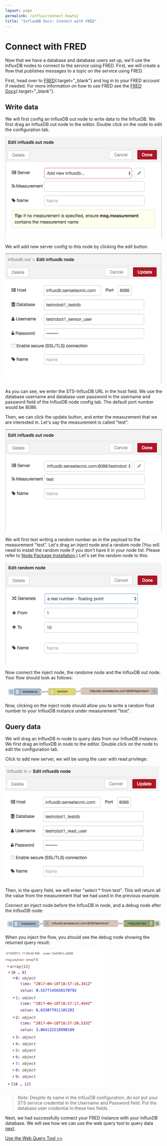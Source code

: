```yaml
---
layout: page
permalink: /influx/connect-howto/
title: "InfluxDB Docs: Connect with FRED"
---
```


# Connect with FRED

Now that we have a database and database users set up, we'll use the InfluxDB nodes to connect to the service using FRED.  First, we will create a flow that publishes messages to a topic on the service using FRED.

First, head over to [FRED](https://fred.sensetecnic.com){:target="_blank"} and log in to your FRED account if needed.  For more information on how to use FRED see the [FRED Docs](http://sensetecnic.github.io/fred/){:target="_blank"}.

## Write data

We will first config an InfluxDB out node to write data to the InfluxDB. We first drag an InfluxDB out node to the editor. Double click on the node to edit the configuration tab.

![influx_out_node_config.png](/assets/images/influx_out_node_config.png)

We will add new server config to this node by clicking the edit button. 

![influx_add_new_server.png](/assets/images/influx_add_new_server.png)

As you can see, we enter the STS-InfluxDB URL in the host field. We use the database username and database user password in the username and password field of the InfluxDB node config tab. The default port number would be 8086.

Then, we can click the update button, and enter the measurement that we are interested in. Let's say the measurement is called "test".

![influx_add_measurement.png](/assets/images/influx_add_measurement.png)

We will first test writing a random number as in the payload to the measurement "test". Let's drag an inject node and a random node (You will need to install the random node if you don't have it in your node list. Please refer to [Node Package Installation](/fred/node-install/).) Let's set the random node to this:

![influx_random_node_config.png](/assets/images/influx_random_node_config.png)

Now connect the inject node, the randome node and the InfluxDB out node. Your flow should look as follows:

![influx_write_data_flow.png](/assets/images/influx_write_data_flow.png)

Now, clicking on the inject node should allow you to write a random float number to your InfluxDB instance under measurement "test".

## Query data

We will drag an InfluxDB in node to query data from our InfluxDB instance. We first drag an InfluxDB in node to the editor. Double click on the node to edit the configuration tab.

Click to add new server, we will be using the user with read privilege:

![influx_add_new_read_user.png](/assets/images/influx_add_new_read_user.png)

Then, in the query field, we will enter "select * from test". This will return all the value from the measurement that we had used in the previous example.

Connect an inject node before the InfluxDB in node, and a debug node after the InfluxDB node:

![influx_query_flow.png](/assets/images/influx_query_flow.png)

When you inject the flow, you should see the debug node showing the returned query result:

![influx_query_result.png](/assets/images/influx_query_result.png)

>*Note:* Despite its name in the InfluxDB configuration, do not put your STS service credential in the Username and Password field.  Put the database user credential in these two fields.

Next, we had successfully connect your FRED instance with your InfluxDB database. We will see how we can use the web query tool to query data [next](/influx/query-tool/).

[Use the Web Query Tool >>](/influx/query-tool/)
